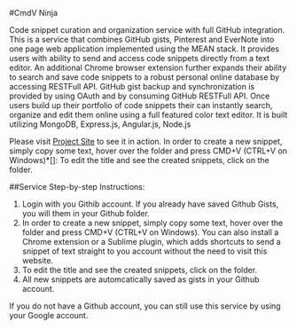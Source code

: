 #CmdV Ninja 
 
Code snippet curation and organization service with full GitHub integration. 
This is a service that combines  GitHub gists, Pinterest and EverNote into one page web application
implemented using the MEAN stack. It provides users with ability to send and access code snippets
directly from a text editor. An additional Chrome browser extension further expands their ability
to search and save code snippets to a robust personal online database by accessing RESTFull API.
GitHub gist backup and synchronization is provided by using OAuth and by consuming GitHub RESTFull API. 
Once users build up their portfolio of code snippets their can instantly search, organize and edit
them online using a full featured color text editor. 
It is built utilizing MongoDB, Express.js, Angular.js, Node.js

Please visit [Project Site](https://cmdvninja.herokuapp.com/) to see it in action.
In order to create a  new snippet, simply copy some text, hover over the folder and press CMD+V (CTRL+V on Windows)*[]: 
To edit the title and see the created snippets, click on the folder.


##Service Step-by-step Instructions:

1. Login with you Githib account. If you already have saved Github Gists, you will them in your Github folder.
2. In order to create a new snippet, simply copy some text, hover over the folder and press CMD+V (CTRL+V on Windows). You can also install a Chrome extension or a Sublime plugin, which adds shortcuts to send a snippet of text straight to you account without the need to visit this website.
3. To edit the title and see the created snippets, click on the folder.
4. All new snippets are automcatically saved as gists in your Github account.

If you do not have a Github account, you can still use this service by using your Google account.